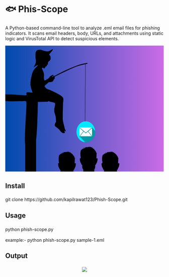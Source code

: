 ###

<h1 align="left">🐟 Phis-Scope</h1>

###

<p align="left">A Python-based command-line tool to analyze .eml email files for phishing indicators. It scans email headers, body, URLs, and attachments using static logic and VirusTotal API to detect suspicious elements.</p>

<div align="left">
  <img height="400" src="https://github.com/kapilrawat123/Phish-Scope/blob/main/img/phis%20scope.png"  />
</div>

###

<h2 align="left">Install</h2>



###

<p align="left">git clone https://github.com/kapilrawat123/Phish-Scope.git</p>


###
<h2 align="left">Usage</h2>

###

<p align="left">python phish-scope.py <filename.eml> <br><br>example:- python phish-scope.py sample-1.eml</p>

###

<h2 align="left">Output</h2>

###

<div align="center">
  <img height="200" src="https://i.imgflip.com/65efzo.gif](https://github.com/kapilrawat123/Phish-Scope/blob/main/img/output.PNG"  />
</div>

###
